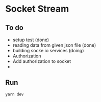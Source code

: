 # Socket Stream

## To do

- setup test (done)
- reading data from given json file (done)
- building socke.io services (doing)
- Authorization
- Add authorization to socket
-

## Run

```bush
yarn dev
```
